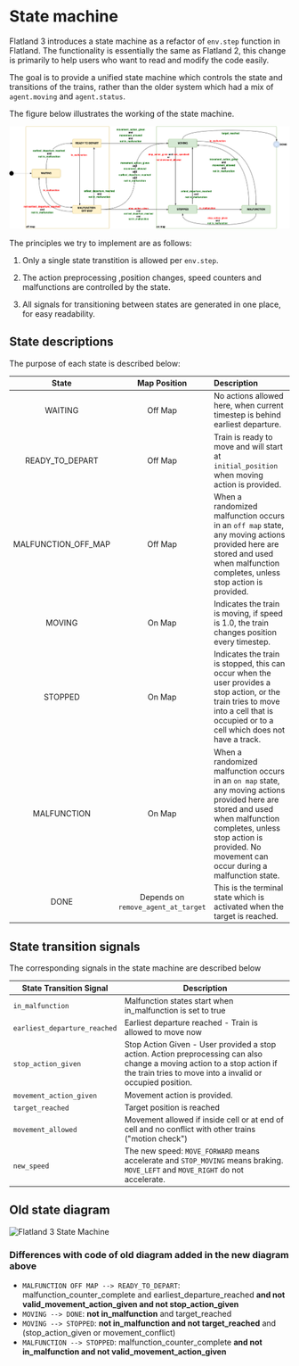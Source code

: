 # State machine

Flatland 3 introduces a state machine as a refactor of `env.step` function in Flatland. The functionality is essentially the same as Flatland 2, this change is
primarily to help users who want to read and modify the code easily.

The goal is to provide a unified state machine which controls the state and transitions of the trains, rather than the older system which had a mix of
`agent.moving` and `agent.status`.

The figure below illustrates the working of the state machine.

![State Machine](../../assets/images/state_machine.drawio.png)

[//]: # (```mermaid)

[//]: # (%%{ init: { 'theme': 'base', 'themeVariables': { 'background': '#f4f4f4' } } }%%)

[//]: # (graph TB)

[//]: # (    START&#40;&#40;"&nbsp;"&#41;&#41; --> WAITING)

[//]: # (    MALFUNCTION_OFF_MAP -- NOT <font color = green>in_malfunction</font><br/><font color = red>earliest_departure_reached</font><br/><font color = red>stop_action_given</font> --> STOPPED)

[//]: # (    READY_TO_DEPART -- <font color = red>in_malfunction</font> --> MALFUNCTION_OFF_MAP)

[//]: # (    READY_TO_DEPART -- <font color = green>valid_movement_action_given</font> --> MOVING)

[//]: # (    MALFUNCTION_OFF_MAP -- NOT <font color = green>in_malfunction</font><br/><font color = red>earliest_departure_reached</font><br/><font color = green>valid_movement_action_given</font> --> MOVING)

[//]: # (    MOVING -- NOT <font color = red>in_malfunction</font><br/><font color = green>target_reached</font> --> DONE)

[//]: # (    DONE --> END&#40;&#40;&#40;"&nbsp;"&#41;&#41;&#41;)

[//]: # (    subgraph On Map States)

[//]: # (        direction TB)

[//]: # (        WAITING -- <font color = red>in_malfunction</font> --> MALFUNCTION_OFF_MAP)

[//]: # (        WAITING -- <font color = red>earliest_departure_reached</font> --> READY_TO_DEPART)

[//]: # (        MALFUNCTION_OFF_MAP -- NOT <font color = green>in_malfunction</font><br/><font color = red>earliest_departure_reached</font><br/>NOT <font color = red>stop_action_given</font><br/>NOT <font color = green>valid_movement_action_given</font> --> READY_TO_DEPART)

[//]: # (        MALFUNCTION_OFF_MAP -- NOT <font color = green>in_malfunction</font><br/>NOT <font color = red>earliest_departure_reached</font> --> WAITING)

[//]: # (    end)

[//]: # ()
[//]: # (    subgraph Off Map States)

[//]: # (        direction TB)

[//]: # (        MOVING -- <font color = red>in_malfunction</font> --> MALFUNCTION)

[//]: # (        MOVING -- NOT <font color = red>in_malfunction</font><br/>NOT <font color = green>target_reached</font><br/><font color = red>stop_action_given</font> AND new_speed = = 0 --> STOPPED)

[//]: # (        STOPPED -- <font color = red>in_malfunction</font> --> MALFUNCTION)

[//]: # (        STOPPED -- NOT <font color = red>in_malfunction</font><br/><font color = green>valid_movement_action_given</font> --> MOVING)

[//]: # (        MALFUNCTION -- NOT <font color = green>in_malfunction</font><br/><font color = green>valid_movement_action_given</font> --> MOVING)

[//]: # (        MALFUNCTION -- NOT <font color = green>in_malfunction</font><br/>NOT <font color = green>valid_movement_action_given</font> --> STOPPED)

[//]: # (    end)

[//]: # ()
[//]: # (    START:::StartState)

[//]: # (    WAITING:::OffMapState)

[//]: # (    READY_TO_DEPART:::OffMapState)

[//]: # (    MALFUNCTION_OFF_MAP:::OffMapState)

[//]: # (    MOVING:::OnMapState)

[//]: # (    STOPPED:::OnMapState)

[//]: # (    MALFUNCTION:::OnMapState)

[//]: # (    END:::EndState)

[//]: # (    classDef OffMapState font-style: italic, font-weight: bold, fill: yellow, color: black)

[//]: # (    classDef OnMapState font-style: italic, font-weight: bold, fill: green, color: black)

[//]: # (    classDef StartState font-style: italic, font-weight: bold, fill: black, color: black)

[//]: # (    classDef EndState font-style: italic, font-weight: bold, fill: black, color: black)

[//]: # (```)

[//]: # ()
[//]: # (`valid_movement_action_given` stands for `movement_action_given` and `movement_allowed`)

[//]: # ()
[//]: # (Legend:)

[//]: # ()
[//]: # (```mermaid)

[//]: # (%%{ init: { 'theme': 'base', 'themeVariables': { 'background': '#f4f4f4' } } }%%)

[//]: # (stateDiagram-v2)

[//]: # (    direction LR)

[//]: # (    state "On Map State" as OnMapState)

[//]: # (    state "Off Map State" as OffMapState)

[//]: # (    OffMapState:::OffMapState)

[//]: # (    OnMapState:::OnMapState)

[//]: # (    state "State 1" as State1)

[//]: # (    state "State 2" as State2)

[//]: # (    state "State 1" as State3)

[//]: # (    state "State 2" as State4)

[//]: # (    State1 --> State2: <font color=red>Stopping signal</font>)

[//]: # (    State3 --> State4: <font color=green>Moving signal</font>)

[//]: # (    classDef OffMapState font-style: italic, font-weight: bold, fill: yellow, color: black)

[//]: # (    classDef OnMapState font-style: italic, font-weight: bold, fill: green, color: black)

[//]: # (```)


The principles we try to implement are as follows:

1. Only a single state transtition is allowed per `env.step`.

2. The action preprocessing ,position changes, speed counters and malfunctions are controlled by the state.

3. All signals for transitioning between states are generated in one place, for easy readability.

## State descriptions

The purpose of each state is described below:

|        State        |            Map Position             | Description                                                                                                                                                                                                                   |
|:-------------------:|:-----------------------------------:|:------------------------------------------------------------------------------------------------------------------------------------------------------------------------------------------------------------------------------|
|       WAITING       |               Off Map               | No actions allowed here, when current timestep is behind earliest departure.                                                                                                                                                  |
|   READY_TO_DEPART   |               Off Map               | Train is ready to move and will start at `initial_position` when moving action is provided.                                                                                                                                   |
| MALFUNCTION_OFF_MAP |               Off Map               | When a randomized malfunction occurs in an `off map` state, any moving actions provided here are stored and used when malfunction completes, unless stop action is provided.                                                  |
|       MOVING        |               On Map                | Indicates the train is moving, if speed is 1.0, the train changes position every timestep.                                                                                                                                    |
|       STOPPED       |               On Map                | Indicates the train is stopped, this can occur when the user provides a stop action, or the train tries to move into a cell that is occupied or to a cell which does not have a track.                                        |
|     MALFUNCTION     |               On Map                | When a randomized malfunction occurs in an `on map` state, any moving actions provided here are stored and used when malfunction completes, unless stop action is provided. No movement can occur during a malfunction state. |
|        DONE         | Depends on `remove_agent_at_target` | This is the terminal state which is activated when the target is reached.                                                                                                                                                     |

## State transition signals

The corresponding signals in the state machine are described below

| State Transition Signal      | Description                                                                                                                                                                            |
|------------------------------|----------------------------------------------------------------------------------------------------------------------------------------------------------------------------------------|
| `in_malfunction`             | Malfunction states start when in_malfunction is set to true                                                                                                                            |
| `earliest_departure_reached` | Earliest departure reached - Train is allowed to move now                                                                                                                              |
| `stop_action_given`          | Stop Action Given - User provided a stop action. Action preprocessing can also change a moving action to a stop action if the train tries to move into a invalid or occupied position. |
| `movement_action_given`      | Movement action is provided.                                                                                                                                                           |
| `target_reached`             | Target position is reached                                                                                                                                                             |
| `movement_allowed`           | Movement allowed if inside cell or at end of cell and no conflict with other trains ("motion check")                                                                                   |
| `new_speed`                  | The new speed: `MOVE_FORWARD` means accelerate and `STOP_MOVING` means braking. `MOVE_LEFT` and `MOVE_RIGHT` do not accelerate.                                                        |

## Old state diagram

![Flatland 3 State Machine](https://flatland-association.github.io/flatland-book/_images/Flatland_3_State_Machine.jpg)

### Differences with code of old diagram added in the new diagram above

* `MALFUNCTION OFF MAP --> READY_TO_DEPART`: malfunction_counter_complete and earliest_departure_reached **and not valid_movement_action_given and not
  stop_action_given**
* `MOVING --> DONE`: **not in_malfunction** and target_reached
* `MOVING --> STOPPED`: **not in_malfunction and not target_reached** and (stop_action_given or movement_conflict)
* `MALFUNCTION --> STOPPED`: malfunction_counter_complete **and not in_malfunction and not valid_movement_action_given**